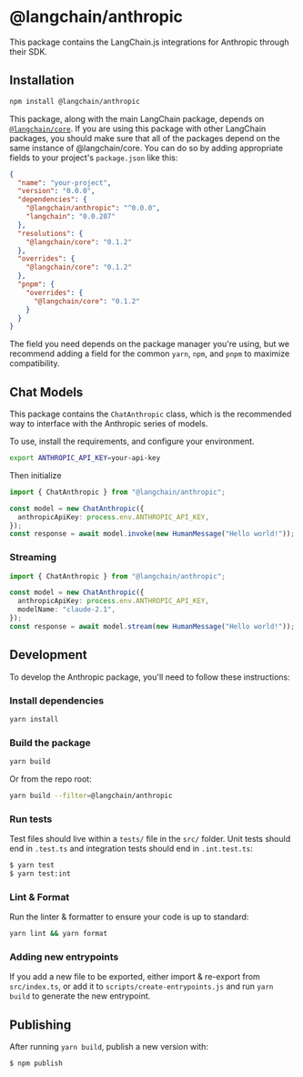 # @langchain/anthropic

This package contains the LangChain.js integrations for Anthropic through their SDK.

## Installation

```bash npm2yarn
npm install @langchain/anthropic
```

This package, along with the main LangChain package, depends on [`@langchain/core`](https://npmjs.com/package/@langchain/core/).
If you are using this package with other LangChain packages, you should make sure that all of the packages depend on the same instance of @langchain/core.
You can do so by adding appropriate fields to your project's `package.json` like this:

```json
{
  "name": "your-project",
  "version": "0.0.0",
  "dependencies": {
    "@langchain/anthropic": "^0.0.0",
    "langchain": "0.0.207"
  },
  "resolutions": {
    "@langchain/core": "0.1.2"
  },
  "overrides": {
    "@langchain/core": "0.1.2"
  },
  "pnpm": {
    "overrides": {
      "@langchain/core": "0.1.2"
    }
  }
}
```

The field you need depends on the package manager you're using, but we recommend adding a field for the common `yarn`, `npm`, and `pnpm` to maximize compatibility.

## Chat Models

This package contains the `ChatAnthropic` class, which is the recommended way to interface with the Anthropic series of models.

To use, install the requirements, and configure your environment.

```bash
export ANTHROPIC_API_KEY=your-api-key
```

Then initialize

```typescript
import { ChatAnthropic } from "@langchain/anthropic";

const model = new ChatAnthropic({
  anthropicApiKey: process.env.ANTHROPIC_API_KEY,
});
const response = await model.invoke(new HumanMessage("Hello world!"));
```

### Streaming

```typescript
import { ChatAnthropic } from "@langchain/anthropic";

const model = new ChatAnthropic({
  anthropicApiKey: process.env.ANTHROPIC_API_KEY,
  modelName: "claude-2.1",
});
const response = await model.stream(new HumanMessage("Hello world!"));
```

## Development

To develop the Anthropic package, you'll need to follow these instructions:

### Install dependencies

```bash
yarn install
```

### Build the package

```bash
yarn build
```

Or from the repo root:

```bash
yarn build --filter=@langchain/anthropic
```

### Run tests

Test files should live within a `tests/` file in the `src/` folder. Unit tests should end in `.test.ts` and integration tests should
end in `.int.test.ts`:

```bash
$ yarn test
$ yarn test:int
```

### Lint & Format

Run the linter & formatter to ensure your code is up to standard:

```bash
yarn lint && yarn format
```

### Adding new entrypoints

If you add a new file to be exported, either import & re-export from `src/index.ts`, or add it to `scripts/create-entrypoints.js` and run `yarn build` to generate the new entrypoint.

## Publishing

After running `yarn build`, publish a new version with:

```bash
$ npm publish
```